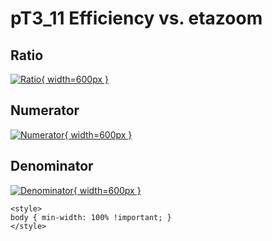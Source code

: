 # pT3_11 Efficiency vs. etazoom

## Ratio

[![Ratio](../mtv/var/pT3_11_eff_etazoom.png){ width=600px }](../mtv/var/pT3_11_eff_etazoom.pdf)

## Numerator

[![Numerator](../mtv/num/pT3_11_eff_etazoom_num.png){ width=600px }](../mtv/num/pT3_11_eff_etazoom_num.pdf)

## Denominator

[![Denominator](../mtv/den/pT3_11_eff_etazoom_den.png){ width=600px }](../mtv/den/pT3_11_eff_etazoom_den.pdf)


``` {=html}
<style>
body { min-width: 100% !important; }
</style>
```
